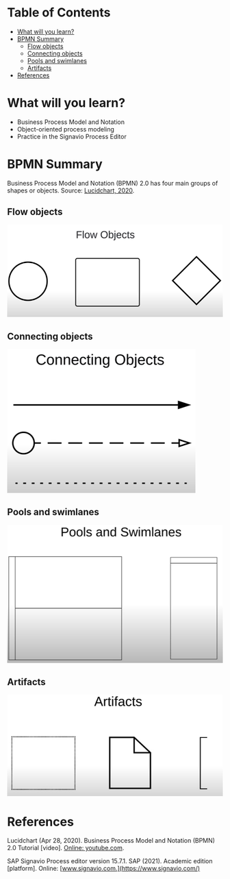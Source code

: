 
# Table of Contents

-   [What will you learn?](#orge29adf2)
-   [BPMN Summary](#orgc448189)
    -   [Flow objects](#orgd7466bd)
    -   [Connecting objects](#orge603371)
    -   [Pools and swimlanes](#orgaac594c)
    -   [Artifacts](#org88ac11b)
-   [References](#orgf9bd67e)



<a id="orge29adf2"></a>

# What will you learn?

-   Business Process Model and Notation
-   Object-oriented process modeling
-   Practice in the Signavio Process Editor


<a id="orgc448189"></a>

# BPMN Summary

Business Process Model and Notation (BPMN) 2.0 has four main groups
of shapes or objects. Source: [Lucidchart, 2020](#org6db1c41).


<a id="orgd7466bd"></a>

## Flow objects

![img](./img/flow.png)


<a id="orge603371"></a>

## Connecting objects

![img](./img/connecting.png)


<a id="orgaac594c"></a>

## Pools and swimlanes

![img](./img/pools.png)


<a id="org88ac11b"></a>

## Artifacts

![img](./img/artifacts.png)


<a id="orgf9bd67e"></a>

# References

<a id="org6db1c41"></a> Lucidchart (Apr 28, 2020). Business Process Model and
Notation (BPMN) 2.0 Tutorial [video]. [Online: youtube.com](https://youtu.be/BwkNceoybvA).

<a id="orgac42244"></a> SAP Signavio Process editor version 15.7.1. SAP
(2021). Academic edition [platform]. Online: [www.signavio.com.](https://www.signavio.com/)

